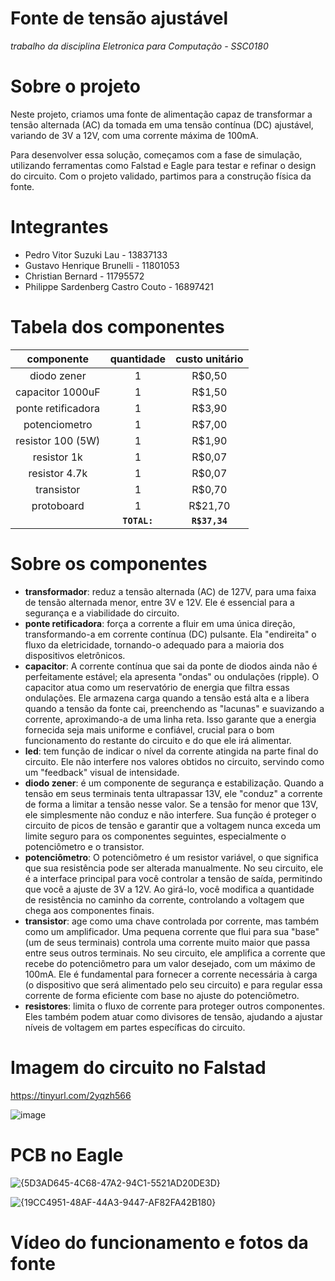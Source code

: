 # Fonte de tensão ajustável

*trabalho da disciplina Eletronica para Computação - SSC0180*

# Sobre o projeto
Neste projeto, criamos uma fonte de alimentação capaz de transformar a tensão alternada (AC) da tomada em uma tensão contínua (DC) ajustável, variando de 3V a 12V, com uma corrente máxima de 100mA.

Para desenvolver essa solução, começamos com a fase de simulação, utilizando ferramentas como Falstad e Eagle para testar e refinar o design do circuito. Com o projeto validado, partimos para a construção física da fonte. 

# Integrantes

- Pedro Vitor Suzuki Lau - 13837133 
- Gustavo Henrique Brunelli - 11801053
- Christian Bernard - 11795572
- Philippe Sardenberg Castro Couto - 16897421

# Tabela dos componentes
| componente | quantidade | custo unitário |
| :----: | :----: | :----: |
|diodo zener|1|R$0,50|
|capacitor 1000uF|1|R$1,50|
|ponte retificadora|1|R$3,90|
|potenciometro|1|R$7,00|
|resistor 100 (5W)|1|R$1,90|
|resistor 1k|1|R$0,07|
|resistor 4.7k|1|R$0,07|
|transistor|1|R$0,70|
|protoboard|1|R$21,70|
| | **`TOTAL:`** | **`R$37,34`** |

# Sobre os componentes
- **transformador**: reduz a tensão alternada (AC) de 127V, para uma faixa de tensão alternada menor, entre 3V e 12V. Ele é essencial para a segurança e a viabilidade do circuito.
- **ponte retificadora**:  força a corrente a fluir em uma única direção, transformando-a em corrente contínua (DC) pulsante. Ela "endireita" o fluxo da eletricidade, tornando-o adequado para a maioria dos dispositivos eletrônicos.
- **capacitor**: A corrente contínua que sai da ponte de diodos ainda não é perfeitamente estável; ela apresenta "ondas" ou ondulações (ripple). O capacitor atua como um reservatório de energia que filtra essas ondulações. Ele armazena carga quando a tensão está alta e a libera quando a tensão da fonte cai, preenchendo as "lacunas" e suavizando a corrente, aproximando-a de uma linha reta. Isso garante que a energia fornecida seja mais uniforme e confiável, crucial para o bom funcionamento do restante do circuito e do que ele irá alimentar.
- **led**: tem função de indicar o nível da corrente atingida na parte final do circuito. Ele não interfere nos valores obtidos no circuito, servindo como um "feedback" visual de intensidade.
- **diodo zener**: é um componente de segurança e estabilização. Quando a tensão em seus terminais tenta ultrapassar 13V, ele "conduz" a corrente de forma a limitar a tensão nesse valor. Se a tensão for menor que 13V, ele simplesmente não conduz e não interfere. Sua função é proteger o circuito de picos de tensão e garantir que a voltagem nunca exceda um limite seguro para os componentes seguintes, especialmente o potenciômetro e o transistor.
- **potenciômetro**: O potenciômetro é um resistor variável, o que significa que sua resistência pode ser alterada manualmente. No seu circuito, ele é a interface principal para você controlar a tensão de saída, permitindo que você a ajuste de 3V a 12V. Ao girá-lo, você modifica a quantidade de resistência no caminho da corrente, controlando a voltagem que chega aos componentes finais.
- **transistor**: age como uma chave controlada por corrente, mas também como um amplificador. Uma pequena corrente que flui para sua "base" (um de seus terminais) controla uma corrente muito maior que passa entre seus outros terminais. No seu circuito, ele amplifica a corrente que recebe do potenciômetro para um valor desejado, com um máximo de 100mA. Ele é fundamental para fornecer a corrente necessária à carga (o dispositivo que será alimentado pelo seu circuito) e para regular essa corrente de forma eficiente com base no ajuste do potenciômetro.
- **resistores**: limita o fluxo de corrente para proteger outros componentes. Eles também podem atuar como divisores de tensão, ajudando a ajustar níveis de voltagem em partes específicas do circuito.


# Imagem do circuito no Falstad
https://tinyurl.com/2yqzh566

![image](https://github.com/user-attachments/assets/3374c135-d6df-4a32-83b3-f3f7110b05c7)


# PCB no Eagle
![{5D3AD645-4C68-47A2-94C1-5521AD20DE3D}](https://github.com/user-attachments/assets/c422582b-90c5-40c2-bf61-515667d520b0)


![{19CC4951-48AF-44A3-9447-AF82FA42B180}](https://github.com/user-attachments/assets/c6e3d7ae-8a41-4e7f-9b65-25f16a7c0c46)


# Vídeo do funcionamento e fotos da fonte








